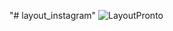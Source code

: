 "# layout_instagram" 
![LayoutPronto](https://user-images.githubusercontent.com/78644329/107787344-b99d9400-6d2d-11eb-8649-e48cb529403e.png)

